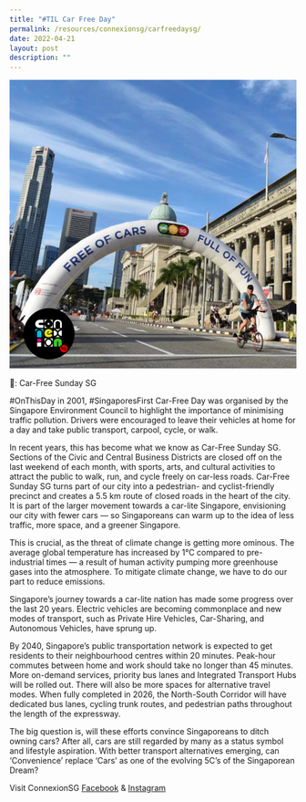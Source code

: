 ```yaml
---
title: "#TIL Car Free Day"
permalink: /resources/connexionsg/carfreedaysg/
date: 2022-04-21
layout: post
description: ""
---
```

![](/images/connexionsg/2022/Car%20free%20day-IG.png)

📸: Car-Free Sunday SG

#OnThisDay in 2001, #SingaporesFirst Car-Free Day was organised by the Singapore Environment Council to highlight the importance of minimising traffic pollution. Drivers were encouraged to leave their vehicles at home for a day and take public transport, carpool, cycle, or walk.

In recent years, this has become what we know as Car-Free Sunday SG. Sections of the Civic and Central Business Districts are closed off on the last weekend of each month, with sports, arts, and cultural activities to attract the public to walk, run, and cycle freely on car-less roads. Car-Free Sunday SG turns part of our city into a pedestrian- and cyclist-friendly precinct and creates a 5.5 km route of closed roads in the heart of the city. It is part of the larger movement towards a car-lite Singapore, envisioning our city with fewer cars — so Singaporeans can warm up to the idea of less traffic, more space, and a greener Singapore.

This is crucial, as the threat of climate change is getting more ominous. The average global temperature has increased by 1°C compared to pre-industrial times — a result of human activity pumping more greenhouse gases into the atmosphere. To mitigate climate change, we have to do our part to reduce emissions.

Singapore’s journey towards a car-lite nation has made some progress over the last 20 years. Electric vehicles are becoming commonplace and new modes of transport, such as Private Hire Vehicles, Car-Sharing, and Autonomous Vehicles, have sprung up.

By 2040, Singapore’s public transportation network is expected to get residents to their neighbourhood centres within 20 minutes. Peak-hour commutes between home and work should take no longer than 45 minutes. More on-demand services, priority bus lanes and Integrated Transport Hubs will be rolled out. There will also be more spaces for alternative travel modes. When fully completed in 2026, the North-South Corridor will have dedicated bus lanes, cycling trunk routes, and pedestrian paths throughout the length of the expressway.

The big question is, will these efforts convince Singaporeans to ditch owning cars? After all, cars are still regarded by many as a status symbol and lifestyle aspiration. With better transport alternatives emerging, can ‘Convenience’ replace ‘Cars’ as one of the evolving 5C’s of the Singaporean Dream?

Visit ConnexionSG [Facebook](https://www.facebook.com/ConnexionSG) & [Instagram](https://www.instagram.com/connexionsg/)